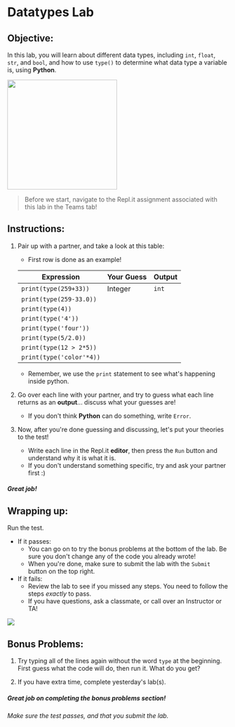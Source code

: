 # Datatypes Lab

## Objective: 
In this lab, you will learn about different data types, including `int`, `float`, `str`, and `bool`, and how to use `type()` to determine what data type a variable is, using **Python**. 


<img src="https://miro.medium.com/max/1000/1*aNMBIivJppLy2fMRVUSgHA.gif" width=250>


> Before we start, navigate to the Repl.it assignment associated with this lab in the Teams tab!


## Instructions:

1. Pair up with a partner, and take a look at this table:
    - First row is done as an example!  
    
    **Expression** | **Your Guess** | **Output**
    --- | --- | ---
    `print(type(259+33))` | Integer | `int`
    `print(type(259-33.0))` |  | 
    `print(type(4))` |  | 
    `print(type('4'))` |  | 
    `print(type('four'))` |  | 
    `print(type(5/2.0))` |  |
    `print(type(12 > 2*5))` |  | 
    `print(type('color'*4))` |  | 
    
    - Remember, we use the `print` statement to see what's happening inside python.

1. Go over each line with your partner, and try to guess what each line returns as an **output**... discuss what your guesses are!
    - If you don't think **Python** can do something, write `Error`.  

1. Now, after you're done guessing and discussing, let's put your theories to the test!
    - Write each line in the Repl.it **editor**, then press the `Run` button and understand why it is what it is.
    - If you don't understand something specific, try and ask your partner first :)

##### Great job!

## Wrapping up:

Run the test.
- If it passes:
    - You can go on to try the bonus problems at the bottom of the lab. Be sure you don't change any of the code you already wrote!
    - When you're done, make sure to submit the lab with the `Submit` button on the top right.
- If it fails:
    - Review the lab to see if you missed any steps. You need to follow the steps _exactly_ to pass.
    - If you have questions, ask a classmate, or call over an Instructor or TA!

[![](https://programmer.group/images/article/1a680890c223e534389f27858b5bf33a.jpg)]()

## Bonus Problems: 
1. Try typing all of the lines again without the word `type` at the beginning. First guess what the code will do, then run it. What do you get?

2. If you have extra time, complete yesterday's lab(s).


##### Great job on completing the bonus problems section!  

###### Make sure the test passes, and that you submit the lab.


